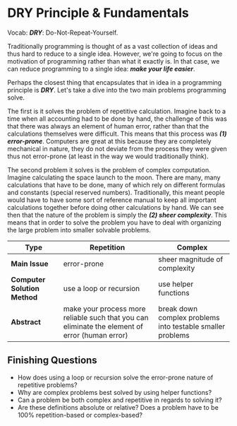 # DRY Principle & Fundamentals

Vocab: ***DRY***: Do-Not-Repeat-Yourself.

Traditionally programming is thought of as a vast collection of ideas and thus hard to reduce to a single idea. However, we're going to focus on the motivation of programming rather than what it exactly is. In that case, we can reduce programming to a single idea: ***make your life easier***.

Perhaps the closest thing that encapsulates that in idea in a programming principle is ***DRY***. Let's take a dive into the two main problems programming solve. 

The first is it solves the problem of repetitive calculation. Imagine back to a time when all accounting had to be done by hand, the challenge of this was that there was always an element of human error, rather than that the calculations themselves were difficult. This means that this process was ***(1) error-prone***. Computers are great at this because they are completely mechanical in nature, they do not deviate from the process they were given thus not error-prone (at least in the way we would traditionally think).

The second problem it solves is the problem of complex computation. Imagine calculating the space launch to the moon. There are many, many calculations that have to be done, many of which rely on different formulas and constants (special reserved numbers). Traditionally, this meant people would have to have some sort of reference manual to keep all important calculations together before doing other calculations by hand. We can see then that the nature of the problem is simply the ***(2) sheer complexity***. This means that in order to solve the problem you have to deal with organizing the large problem into smaller solvable problems. 

| Type                         | Repetition                                                   | Complex                                                    |
| ---------------------------- | ------------------------------------------------------------ | ---------------------------------------------------------- |
| **Main Issue**               | error-prone                                                  | sheer magnitude of complexity                              |
| **Computer Solution Method** | use a loop or recursion                                      | use helper functions                                       |
| **Abstract**                 | make your process more reliable such that you can eliminate the element of error (human error) | break down complex problems into testable smaller problems |

## Finishing Questions

* How does using a loop or recursion solve the error-prone nature of repetitive problems?
* Why are complex problems best solved by using helper functions?
* Can a problem be both complex and repetitive in regards to solving it?
* Are these definitions absolute or relative? Does a problem have to be 100% repetition-based or complex-based?